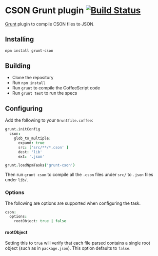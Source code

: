 # CSON Grunt plugin [![Build Status](https://travis-ci.org/kevinsawicki/grunt-cson.png?branch=master)](https://travis-ci.org/kevinsawicki/grunt-cson)

[Grunt](http://gruntjs.com) plugin to compile CSON files to JSON.

## Installing

```sh
npm install grunt-cson
```

## Building
  * Clone the repository
  * Run `npm install`
  * Run `grunt` to compile the CoffeeScript code
  * Run `grunt test` to run the specs

## Configuring

Add the following to your `Gruntfile.coffee`:

```coffeescript
grunt.initConfig
  cson:
    glob_to_multiple:
      expand: true
      src: ['src/**/*.cson' ]
      dest: 'lib'
      ext: '.json'

grunt.loadNpmTasks('grunt-cson')
```

Then run `grunt cson` to compile all the `.cson` files under `src/` to `.json`
files under `lib/`.

### Options

The following are options are supported when configuring the task.

```coffeescript
cson:
  options:
    rootObject: true | false
```

#### rootObject

Setting this to `true` will verify that each file parsed contains a single
root object (such as in `package.json`). This option defaults to `false`.

